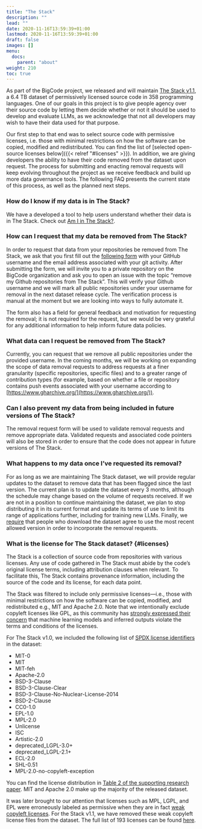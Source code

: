 ```yaml
---
title: "The Stack"
description: ""
lead: ""
date: 2020-11-16T13:59:39+01:00
lastmod: 2020-11-16T13:59:39+01:00
draft: false
images: []
menu:
  docs:
    parent: "about"
weight: 210
toc: true
---
```


As part of the BigCode project, we released and will maintain [The Stack v1.1](https://huggingface.co/datasets/bigcode/the-stack), a 6.4 TB dataset of permissively licensed source code in 358 programming languages. One of our goals in this project is to give people agency over their source code by letting them decide whether or not it should be used to develop and evaluate LLMs, as we acknowledge that not all developers may wish to have their data used for that purpose.

Our first step to that end was to select source code with permissive licenses, i.e. those with minimal restrictions on how the software can be copied, modified and redistributed. You can find the list of [selected open-source licenses below]({{< relref "#licenses" >}}). In addition, we are giving developers the ability to have their code removed from the dataset upon request. The process for submitting and enacting removal requests will keep evolving throughout the project as we receive feedback and build up more data governance tools. The following FAQ presents the current state of this process, as well as the planned next steps. 

### How do I know if my data is in The Stack?
We have a developed a tool to help users understand whether their data is in The Stack. Check out [Am I in The Stack?](https://huggingface.co/spaces/bigcode/in-the-stack). 

### How can I request that my data be removed from The Stack?
In order to request that data from your repositories be removed from The Stack, we ask that you first fill out the [following form](https://forms.gle/6o2A6h3YcAuGYxtm7) with your GitHub username and the email address associated with your git activity. After submitting the form, we will invite you to a private repository on the BigCode organization and ask you to open an issue with the topic “remove my Github repositories from The Stack”. This will verify your Github username and we will mark all public repositories under your username for removal in the next dataset release cycle. The verification process is manual at the moment but we are looking into ways to fully automate it. 

The form also has a field for general feedback and motivation for requesting the removal; it is not required for the request, but we would be very grateful for any additional information to help inform future data policies.

### What data can I request be removed from The Stack?
Currently, you can request that we remove all public repositories under the provided username. In the coming months, we will be working on expanding the scope of data removal requests to address requests at a finer granularity (specific repositories, specific files) and to a greater range of contribution types (for example, based on whether a file or repository contains push events associated with your username according to [https://www.gharchive.org/](https://www.gharchive.org/)).

### Can I also prevent my data from being included in future versions of The Stack?
The removal request form will be used to validate removal requests and remove appropriate data. Validated requests and associated code pointers will also be stored in order to ensure that the code does not appear in future versions of The Stack.

### What happens to my data once I’ve requested its removal?
For as long as we are maintaining The Stack dataset, we will provide regular updates to the dataset to remove data that has been flagged since the last version. The current plan is to update the dataset every 3 months, although the schedule may change based on the volume of requests received. If we are not in a position to continue maintaining the dataset, we plan to stop distributing it in its current format and update its terms of use to limit its range of applications further, including for training new LLMs. Finally, we [require](https://huggingface.co/datasets/bigcode/the-stack#terms-of-use-for-the-stack) that people who download the dataset agree to use the most recent allowed version in order to incorporate the removal requests. 

### What is the license for The Stack dataset? {#licenses}
The Stack is a collection of source code from repositories with various licenses. Any use of code gathered in The Stack must abide by the code’s original license terms, including attribution clauses when relevant. To facilitate this, The Stack contains provenance information, including the source of the code and its license, for each data point.

The Stack was filtered to include only permissive licenses—i.e., those with minimal restrictions on how the software can be copied, modified, and redistributed e.g., MIT and Apache 2.0. Note that we intentionally exclude copyleft licenses like GPL, as this community has [strongly expressed their concern](ttps://sfconservancy.org/blog/2022/feb/03/github-copilot-copyleft-gpl/) that machine learning models and inferred outputs violate the terms and conditions of the licenses.

For The Stack v1.0, we included the following list of [SPDX license identifiers](https://spdx.org/licenses/) in the dataset:
- MIT-0
- MIT
- MIT-feh
- Apache-2.0
- BSD-3-Clause
- BSD-3-Clause-Clear
- BSD-3-Clause-No-Nuclear-License-2014
- BSD-2-Clause
- CC0-1.0
- EPL-1.0
- MPL-2.0
- Unlicense
- ISC
- Artistic-2.0
- deprecated\_LGPL-3.0+
- deprecated\_LGPL-2.1+
- ECL-2.0
- SHL-0.51
- MPL-2.0-no-copyleft-exception

You can find the license distribution in [Table 2 of the supporting research paper](https://drive.google.com/file/d/17J-0KXTDzY9Esp-JqXYHIcy--i_7G5Bb/view). MIT and Apache 2.0 make up the majority of the released dataset. 

It was later brought to our attention that licenses such as MPL, LGPL, and EPL were erroneously labeled as permissive when they are in fact [weak copyleft licenses](https://blueoakcouncil.org/copyleft). For the Stack v1.1, we have removed these weak copyleft license files from the dataset. The full list of 193 licenses can be found [here](https://huggingface.co/datasets/bigcode/the-stack/blob/main/licenses.json). 
